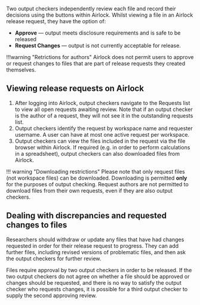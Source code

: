 Two output checkers independently review each file and record their decisions using the buttons within Airlock.
Whilst viewing a file in an Airlock release request, they have the option of: 

* **Approve** — output meets disclosure requirements and is safe to be released
* **Request Changes** — output is not currently acceptable for release. 

!!!warning "Retrictions for authors"
    Airlock does not permit users to approve or request changes to files that are part of release requests they created themselves.


## Viewing release requests on Airlock

1. After logging into Airlock, output checkers navigate to the Requests list to
   view all open requests awaiting review. Note that if an output checker is the
   author of a request, they will not see it in the outstanding requests list. 
1. Output checkers identify the request by workspace name and requester username. A user
   can have at most one active request per workspace. 
1. Output checkers can view the files included in the request via the file
    browser within Airlock. If required (e.g. in order to perform calculations
    in a spreadsheet), output checkers can also downloaded files from Airlock.

!!! warning "Downloading restrictions" 
    Please note that only request files (not workspace files) can be downloaded.
    Downloading is permitted **only** for the purposes of output checking.
    Request authors are not permitted to download files from their own requests,
    even if they are also output checkers.

## Dealing with discrepancies and requested changes to files

<!-- Output checkers and researchers can add comments on each file group to request
information and discuss discrepancies. Comments are recorded and displayed on the
file group with the user's username and a timestamp. -->

Researchers should withdraw or update any files that have had changes requested in
order for their release request to progress. They can add further files, including
revised versions of problematic files, and then ask the output checkers for further
review.

Files require approval by two output checkers in order to be released. If the two output checkers 
do not agree on whether a file should be approved or changes should be requested,
and there is no way to satisfy the output checker who requests changes, it is possible
for a third output checker to supply the second approving review.
